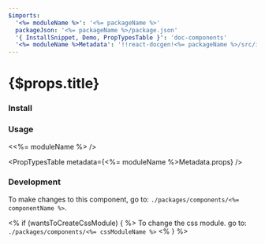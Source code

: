 ```yaml
---
$imports:
  '<%= moduleName %>': '<%= packageName %>'
  packageJson: '<%= packageName %>/package.json'
  '{ InstallSnippet, Demo, PropTypesTable }': 'doc-components'
  '<%= moduleName %>Metadata': '!!react-docgen!<%= packageName %>/src/index'
---
```


<h1>{$props.title}</h1>

### Install

<InstallSnippet packageJson={packageJson} />

### Usage

<Demo>
  <<%= moduleName %> />
</Demo>

<PropTypesTable metadata={<%= moduleName %>Metadata.props} />

### Development

To make changes to this component, go to: `./packages/components/<%= componentName %>`.

<% if (wantsToCreateCssModule) { %>
To change the css module. go to: `./packages/components/<%= cssModuleName %>`
<% } %>
